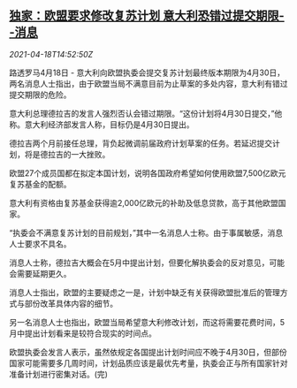 <!--1618758063000-->
[独家：欧盟要求修改复苏计划 意大利恐错过提交期限--消息](https://cn.reuters.com/article/eu-recovery-plan-it-0418-idCNKBS2C50FP)
------

<div><i>2021-04-18T14:52:50Z</i></div><p>路透罗马4月18日 - 意大利向欧盟执委会提交复苏计划最终版本期限为4月30日，两名消息人士指出，由于欧盟当局不满意目前为止草案的多处内容，意大利有错过提交期限的危险。</p><p>意大利总理德拉吉的发言人强烈否认会错过期限。“这份计划将4月30日提交，”他称。意大利经济部发言人称，目标仍是4月30日提出。</p><p>德拉吉两个月前接任总理，背负起微调前届政府计划草案的任务。若延迟提交计划，将是德拉吉的一大挫败。</p><p>欧盟27个成员国都在拟定本国计划，说明各国政府希望如何使用欧盟7,500亿欧元复苏基金的配额。</p><p>意大利有资格由复苏基金获得逾2,000亿欧元的补助及低息贷款，高于其他欧盟国家。</p><p>“执委会不满意复苏计划的目前规划，”其中一名消息人士称。由于事属敏感，消息人士要求不具名。</p><p>消息人士称，德拉吉大概会在5月中提出计划，但要化解执委会的反对意见，可能会需要延期更久。</p><p>消息人士指出，欧盟的主要疑虑之一是，计划中缺乏有关获得欧盟批准后的管理方式与部份改革具体内容的细节。</p><p>另一名消息人士也指出，欧盟当局希望意大利修改计划，而这将需要花费时间，5月中提出计划看来是较符合现实的时间点。</p><p>欧盟执委会发言人表示，虽然依规定各国提出计划时间应不晚于4月30日，但部份国家可能需要多几周时间，计划品质应该是最优先考量，执委会正与所有国家针对准备计划进行密集对话。(完)</p>

